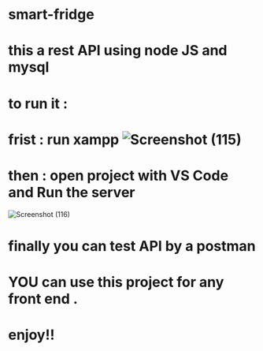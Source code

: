# smart-fridge
# this a rest API using node JS and mysql 
# to run it :
 # frist : run xampp ![Screenshot (115)](https://user-images.githubusercontent.com/96114396/166727315-55abc7d6-8db9-4d60-88de-a21d14bf8d01.png)
 # then : open project with VS Code and Run the server 
![Screenshot (116)](https://user-images.githubusercontent.com/96114396/166728142-042d32fe-6c2f-4af3-8ff2-9e8d8824e338.png)
# finally you can test API by a postman
# YOU can use  this project for any front end .
# enjoy!!
